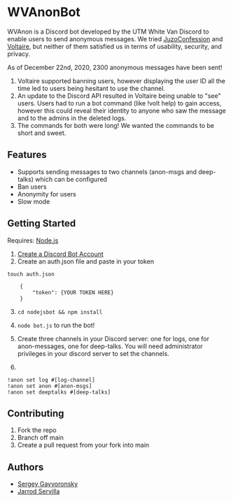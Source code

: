 # WVAnonBot

WVAnon is a Discord bot developed by the UTM White Van Discord to enable users to send anonymous messages. We tried  <a href="https://disforge.com/bot/288-juzoconfession">JuzoConfession</a> and <a href="https://nminchow.github.io/VoltaireWeb/">Voltaire</a>, but neither of them satisfied us in terms of usability, security, and privacy.

As of December 22nd, 2020, 2300 anonymous messages have been sent!

1. Voltaire supported banning users, however displaying the user ID all the time led to users being hesitant to use the channel.
2. An update to the Discord API resulted in Voltaire being unable to "see" users. Users had to run a bot command (like !volt help) to gain access, however this could reveal their identity to anyone who saw the message and to the admins in the deleted logs.
3. The commands for both were long! We wanted the commands to be short and sweet.

## Features

- Supports sending messages to two channels (anon-msgs and deep-talks) which can be configured
- Ban users
- Anonymity for users
- Slow mode

## Getting Started

Requires: <a href="https://nodejs.org/en/">Node.js</a>

1. <a href="https://discordpy.readthedocs.io/en/latest/discord.html">Create a Discord Bot Account</a>
2. Create an auth.json file and paste in your token
   
`touch auth.json`

```
    {
        "token": {YOUR TOKEN HERE}
    }
```

3. `cd nodejsbot && npm install`

4. `node bot.js` to run the bot!

5. Create three channels in your Discord server: one for logs, one for anon-messages, one for deep-talks. 
You will need administrator privileges in your discord server to set the channels.

6. 
```
!anon set log #[log-channel]
!anon set anon #[anon-msgs]
!anon set deeptalks #[deep-talks]
```

## Contributing

1. Fork the repo
2. Branch off main
3. Create a pull request from your fork into main

## Authors 

- <a href="https://github.com/SergeyGV">Sergey Gayvoronsky</a>
- <a href="https://github.com/jcserv">Jarrod Servilla</a>
